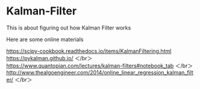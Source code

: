 # Kalman-Filter

This is about figuring out how Kalman Filter works

Here are some online materials

https://scipy-cookbook.readthedocs.io/items/KalmanFiltering.html </br>
https://pykalman.github.io/ ＜/br＞
https://www.quantopian.com/lectures/kalman-filters#notebook_tab ＜/br＞
http://www.thealgoengineer.com/2014/online_linear_regression_kalman_filter/ ＜/br＞
